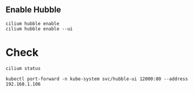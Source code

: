 ## Enable Hubble

```
cilium hubble enable
cilium hubble enable --ui
```

# Check 
```
cilium status
```

```
kubectl port-forward -n kube-system svc/hubble-ui 12000:80 --address 192.168.1.106
```
